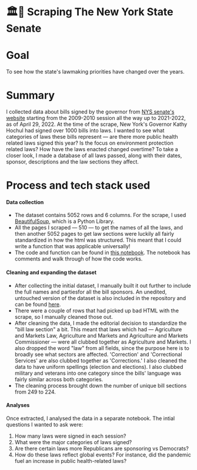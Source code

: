 # 🏛️🗽 Scraping The New York State Senate

# Goal
To see how the state's lawmaking priorities have changed over the years.

# Summary
I collected data about bills signed by the governor from [NYS senate's website](https://www.nysenate.gov/) starting from the 2009-2010 session all the way up to 2021-2022, as of April 29, 2022. At the time of the scrape, New York's Governor Kathy Hochul had signed over 1000 bills into laws. I wanted to see what categories of laws these bills represent — are there more public health related laws signed this year? Is the focus on environment protection related laws? How have the laws enacted changed overtime? To take a closer look, I made a database of all laws passed, along with their dates, sponsor, descriptions and the law sections they affect.

# Process and tech stack used

#### Data collection
- The dataset contains 5052 rows and 6 columns. For the scrape, I used [BeautifulSoup](https://www.crummy.com/software/BeautifulSoup/bs4/doc/), which is a Python Library.
- All the pages I scraped — 510 — to get the names of all the laws, and then another 5052 pages to get law sections were luckily all fairly standardized in how the html was structured. This meant that I could write a function that was applicable universally!
- The code and function can be found in [this notebook](https://github.com/areenaarora/new-york-senate_scrape/blob/main/Ten-year-scrape.ipynb). The notebook has comments and walk through of how the code works.

#### Cleaning and expanding the dataset
- After collecting the initial dataset, I manually built it out further to include the full names and partiesfor all the bill sponsors. An unedited, untouched version of the dataset is also included in the repository and can be found [here](https://github.com/areenaarora/new-york-senate_scrape/blob/main/unedited.csv).
- There were a couple of rows that had picked up bad HTML with the scrape, so I manually cleaned those out.
- After cleaning the data, I made the editorial decision to standardize the "bill law section" a bit. This meant that laws which had — Agriculture and Markets Law, Agriculture and Markets and Agriculture and Markets Commissioner — were all clubbed together as Agriculture and Markets. I also dropped the word "law" from all fields, since the purpose here is to broadly see what sectors are affected. 'Correction' and 'Correctional Services' are also clubbed together as 'Corrections.' I also cleaned the data to have uniform spellings (election and elections). I also clubbed military and veterans into one category since the bills' language was fairly similar across both categories.
- The cleaning process brought down the number of unique bill sections from 249 to 224.


#### Analyses
Once extracted, I analysed the data in a separate notebook. The intial questions I wanted to ask were:
1. How many laws were signed in each session?
2. What were the major categories of laws signed?
3. Are there certain laws more Republicans are sponsoring vs Democrats?
4. How do these laws reflect global events? For instance, did the pandemic fuel an increase in public health-related laws?